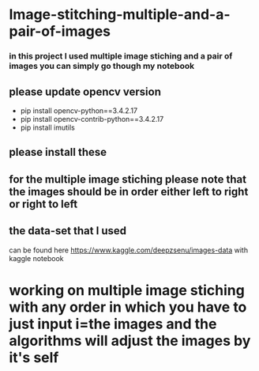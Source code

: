 # Image-stitching-multiple-and-a-pair-of-images
### in this project I used multiple image stiching and a pair of images you can simply go though my notebook
## please update opencv version
- pip install opencv-python==3.4.2.17
- pip install opencv-contrib-python==3.4.2.17
- pip install imutils

## please install these 
## for the multiple image stiching please note that the images should be in order either left to right or right to left

## the data-set that I used
can be found here https://www.kaggle.com/deepzsenu/images-data with kaggle notebook
# working on multiple image stiching with any order  in which you have to just input i=the images and the algorithms will adjust the images by it's self 
